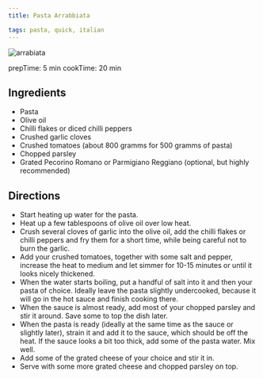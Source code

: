 ```yaml
---
title: Pasta Arrabbiata

tags: pasta, quick, italian
---
```


![arrabiata](/recipes/pix/pasta-arrabbiata.webp)

prepTime: 5 min
cookTime: 20 min

## Ingredients

- Pasta
- Olive oil
- Chilli flakes or diced chilli peppers
- Crushed garlic cloves
- Crushed tomatoes (about 800 gramms for 500 gramms of pasta)
- Chopped parsley
- Grated Pecorino Romano or Parmigiano Reggiano (optional, but highly recommended)

## Directions

- Start heating up water for the pasta.
- Heat up a few tablespoons of olive oil over low heat.
- Crush several cloves of garlic into the olive oil, add the chilli flakes or chilli peppers and fry them for a short time, while being careful not to burn the garlic.
- Add your crushed tomatoes, together with some salt and pepper, increase the heat to medium and let simmer for 10-15 minutes or until it looks nicely thickened.
- When the water starts boiling, put a handful of salt into it and then your pasta of choice. Ideally leave the pasta slightly undercooked, because it will go in the hot sauce and finish cooking there.
- When the sauce is almost ready, add most of your chopped parsley and stir it around. Save some to top the dish later.
- When the pasta is ready (ideally at the same time as the sauce or slightly later), strain it and add it to the sauce, which should be off the heat. If the sauce looks a bit too thick, add some of the pasta water. Mix well.
- Add some of the grated cheese of your choice and stir it in.
- Serve with some more grated cheese and chopped parsley on top.
